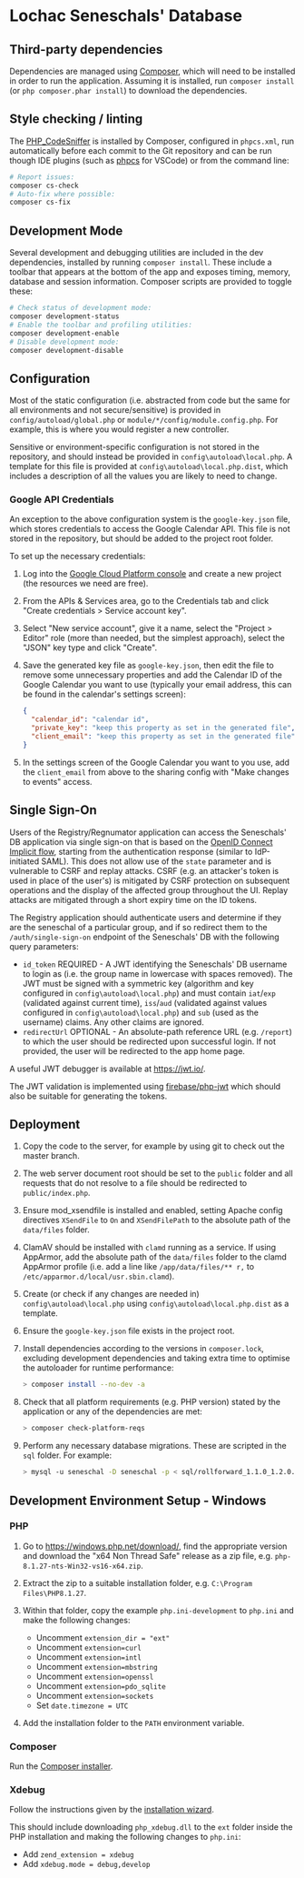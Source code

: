 # Lochac Seneschals' Database

## Third-party dependencies

Dependencies are managed using [Composer](https://getcomposer.org), which will need to be installed in order to run the
application. Assuming it is installed, run `composer install` (or `php composer.phar install`) to download the
dependencies.

## Style checking / linting

The [PHP_CodeSniffer](https://github.com/squizlabs/PHP_CodeSniffer) is installed by Composer, configured in `phpcs.xml`,
run automatically before each commit to the Git repository and can be run though IDE plugins (such as
[phpcs](https://marketplace.visualstudio.com/items?itemName=ikappas.phpcs) for VSCode) or from the command line:

```bash
# Report issues:
composer cs-check
# Auto-fix where possible:
composer cs-fix
```

## Development Mode

Several development and debugging utilities are included in the dev dependencies, installed by running
`composer install`. These include a toolbar that appears at the bottom of the app and exposes timing, memory, database
and session information. Composer scripts are provided to toggle these:

```bash
# Check status of development mode:
composer development-status
# Enable the toolbar and profiling utilities:
composer development-enable
# Disable development mode:
composer development-disable
```

## Configuration

Most of the static configuration (i.e. abstracted from code but the same for all environments and not secure/sensitive)
is provided in `config/autoload/global.php` or `module/*/config/module.config.php`. For example, this is where you would
register a new controller.

Sensitive or environment-specific configuration is not stored in the repository, and should instead be provided in
`config\autoload\local.php`. A template for this file is provided at `config\autoload\local.php.dist`, which includes a
description of all the values you are likely to need to change.

### Google API Credentials

An exception to the above configuration system is the `google-key.json` file, which stores credentials to access the
Google Calendar API. This file is not stored in the repository, but should be added to the project root folder.

To set up the necessary credentials:

1. Log into the [Google Cloud Platform console](https://console.developers.google.com) and create a new project (the
   resources we need are free).
1. From the APIs & Services area, go to the Credentials tab and click "Create credentials > Service account key".
1. Select "New service account", give it a name, select the "Project > Editor" role (more than needed, but the simplest
   approach), select the "JSON" key type and click "Create".
1. Save the generated key file as `google-key.json`, then edit the file to remove some unnecessary properties and add
   the Calendar ID of the Google Calendar you want to use (typically your email address, this can be found in the
   calendar's settings screen):

   ```json
   {
     "calendar_id": "calendar id",
     "private_key": "keep this property as set in the generated file",
     "client_email": "keep this property as set in the generated file"
   }
   ```

1. In the settings screen of the Google Calendar you want to you use, add the `client_email` from above to the sharing
   config with "Make changes to events" access.

## Single Sign-On

Users of the Registry/Regnumator application can access the Seneschals' DB application via single sign-on that is based
on the [OpenID Connect Implicit flow](https://openid.net/specs/openid-connect-core-1_0.html#ImplicitFlowAuth), starting
from the authentication response (similar to IdP-initiated SAML). This does not allow use of the `state` parameter and
is vulnerable to CSRF and replay attacks. CSRF (e.g. an attacker's token is used in place of the user's) is mitigated by
CSRF protection on subsequent operations and the display of the affected group throughout the UI. Replay attacks are
mitigated through a short expiry time on the ID tokens.

The Registry application should authenticate users and determine if they are the seneschal of a particular group, and if
so redirect them to the `/auth/single-sign-on` endpoint of the Seneschals' DB with the following query parameters:

- `id_token` REQUIRED - A JWT identifying the Seneschals' DB username to login as (i.e. the group name in lowercase with
  spaces removed). The JWT must be signed with a symmetric key (algorithm and key configured in
  `config\autoload\local.php`) and must contain `iat`/`exp` (validated against current time), `iss`/`aud` (validated
  against values configured in `config\autoload\local.php`) and `sub` (used as the username) claims. Any other claims
  are ignored.
- `redirectUrl` OPTIONAL - An absolute-path reference URL (e.g. `/report`) to which the user should be redirected upon
  successful login. If not provided, the user will be redirected to the app home page.

A useful JWT debugger is available at <https://jwt.io/>.

The JWT validation is implemented using [firebase/php-jwt](https://packagist.org/packages/firebase/php-jwt) which should
also be suitable for generating the tokens.

## Deployment

1. Copy the code to the server, for example by using git to check out the master branch.
1. The web server document root should be set to the `public` folder and all requests that do not resolve to a file
   should be redirected to `public/index.php`.
1. Ensure mod_xsendfile is installed and enabled, setting Apache config directives `XSendFile` to `On` and
   `XSendFilePath` to the absolute path of the `data/files` folder.
1. ClamAV should be installed with `clamd` running as a service. If using AppArmor, add the absolute path of the
   `data/files` folder to the clamd AppArmor profile (i.e. add a line like `/app/data/files/** r,` to
   `/etc/apparmor.d/local/usr.sbin.clamd`).
1. Create (or check if any changes are needed in) `config\autoload\local.php` using `config\autoload\local.php.dist` as
   a template.
1. Ensure the `google-key.json` file exists in the project root.
1. Install dependencies according to the versions in `composer.lock`, excluding development dependencies and taking
   extra time to optimise the autoloader for runtime performance:

   ```bash
   > composer install --no-dev -a
   ```

1. Check that all platform requirements (e.g. PHP version) stated by the application or any of the dependencies are met:

   ```bash
   > composer check-platform-reqs
   ```

1. Perform any necessary database migrations. These are scripted in the `sql` folder. For example:

   ```bash
   > mysql -u seneschal -D seneschal -p < sql/rollforward_1.1.0_1.2.0.sql
   ```

## Development Environment Setup - Windows

### PHP

1. Go to <https://windows.php.net/download/>, find the appropriate version and download the "x64 Non Thread Safe"
   release as a zip file, e.g. `php-8.1.27-nts-Win32-vs16-x64.zip`.
1. Extract the zip to a suitable installation folder, e.g. `C:\Program Files\PHP8.1.27`.
1. Within that folder, copy the example `php.ini-development` to `php.ini` and make the following changes:

   - Uncomment `extension_dir = "ext"`
   - Uncomment `extension=curl`
   - Uncomment `extension=intl`
   - Uncomment `extension=mbstring`
   - Uncomment `extension=openssl`
   - Uncomment `extension=pdo_sqlite`
   - Uncomment `extension=sockets`
   - Set `date.timezone = UTC`

1. Add the installation folder to the `PATH` environment variable.

### Composer

Run the [Composer installer](https://getcomposer.org/doc/00-intro.md#installation-windows).

### Xdebug

Follow the instructions given by the [installation wizard](https://xdebug.org/wizard).

This should include downloading `php_xdebug.dll` to the `ext` folder inside the PHP installation and making the
following changes to `php.ini`:

- Add `zend_extension = xdebug`
- Add `xdebug.mode = debug,develop`
